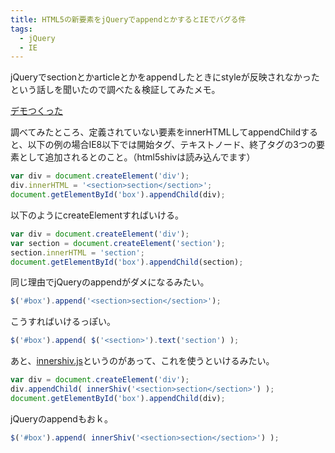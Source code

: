 ```yaml
---
title: HTML5の新要素をjQueryでappendとかするとIEでバグる件
tags:
  - jQuery
  - IE
---
```


jQueryでsectionとかarticleとかをappendしたときにstyleが反映されなかったという話しを聞いたので調べた＆検証してみたメモ。

[デモつくった](/sample/2010-07-01-01155948/index.html)

調べてみたところ、定義されていない要素をinnerHTMLしてappendChildすると、以下の例の場合IE8以下では開始タグ、テキストノード、終了タグの3つの要素として追加されるとのこと。（html5shivは読み込んでます）

```javascript
var div = document.createElement('div');
div.innerHTML = '<section>section</section>';
document.getElementById('box').appendChild(div);
```

以下のようにcreateElementすればいける。

```javascript
var div = document.createElement('div');
var section = document.createElement('section');
section.innerHTML = 'section';
document.getElementById('box').appendChild(section);
```

同じ理由でjQueryのappendがダメになるみたい。

```javascript
$('#box').append('<section>section</section>');
```

こうすればいけるっぽい。

```javascript
$('#box').append( $('<section>').text('section') );
```

あと、[innershiv.js](http://jdbartlett.com/innershiv/)というのがあって、これを使うといけるみたい。

```javascript
var div = document.createElement('div');
div.appendChild( innerShiv('<section>section</section>') );
document.getElementById('box').appendChild(div);
```

jQueryのappendもおｋ。

```javascript
$('#box').append( innerShiv('<section>section</section>') );
```
